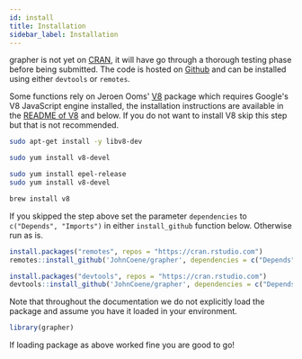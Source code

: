 ```yaml
---
id: install
title: Installation
sidebar_label: Installation
---
```


grapher is not yet on [CRAN](https://cran.r-project.org/), it will have go through a thorough testing phase before being submitted. The code is hosted on [Github](http://github.com/JohnCoene/grapher) and can be installed using either `devtools` or `remotes`.

Some functions rely on Jeroen Ooms' [V8](https://github.com/jeroen/V8) package which requires Google's V8 JavaScript engine installed, the installation instructions are available in the [README of V8](https://github.com/jeroen/V8) and below. If you do not want to install V8 skip this step but that is not recommended.

<!--DOCUSAURUS_CODE_TABS-->
<!--Debian/Ubuntu-->
```bash
sudo apt-get install -y libv8-dev
```
<!--Fedora-->
```bash
sudo yum install v8-devel
```
<!--CentOS-->
```bash
sudo yum install epel-release
sudo yum install v8-devel
```
<!--Homebrew-->
```bash
brew install v8
```
<!--END_DOCUSAURUS_CODE_TABS-->

If you skipped the step above set the parameter `dependencies` to `c("Depends", "Imports")` in either `install_github` function below. Otherwise run as is.

<!--DOCUSAURUS_CODE_TABS-->
<!--remotes-->
```r
install.packages("remotes", repos = "https://cran.rstudio.com")
remotes::install_github('JohnCoene/grapher', dependencies = c("Depends", "Imports", "Suggests"))
```
<!--devtools-->
```r
install.packages("devtools", repos = "https://cran.rstudio.com")
devtools::install_github('JohnCoene/grapher', dependencies = c("Depends", "Imports", "Suggests"))
```
<!--END_DOCUSAURUS_CODE_TABS-->

Note that throughout the documentation we do not explicitly load the package and assume you have it loaded in your environment.

```r
library(grapher)
```

If loading package as above worked fine you are good to go!
